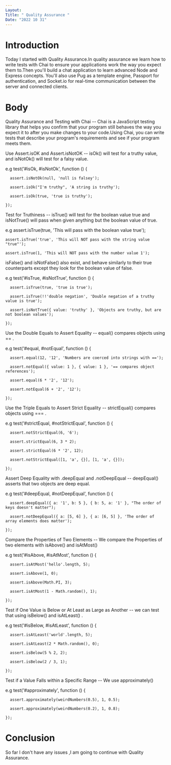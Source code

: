 ```yaml
---
Layout:
Title: " Quality Assurance "
Date: "2022 10 31"
---
```


# Introduction
Today I started with Quality Assurance.In quality assurance we learn how to write tests with Chai to ensure your applications work the way you expect them to.Then you'll build a chat application to learn advanced Node and Express concepts. You'll also use Pug as a template engine, Passport for authentication, and Socket.io for real-time communication between the server and connected clients.

# Body
Quality Assurance and Testing with Chai -- Chai is a JavaScript testing library that helps you confirm that your program still behaves the way you expect it to after you make changes to your code.Using Chai, you can write tests that describe your program's requirements and see if your program meets them.


Use Assert.isOK and Assert.isNotOK -- isOk() will test for a truthy value, and isNotOk() will test for a falsy value.

e.g test('#isOk, #isNotOk', function () {

      assert.isNotOk(null, 'null is falsey');

      assert.isOk("I'm truthy", 'A string is truthy');

      assert.isOk(true, 'true is truthy');

    });


Test for Truthiness -- isTrue() will test for the boolean value true and isNotTrue() will pass when given anything but the boolean value of true.

e.g assert.isTrue(true, 'This will pass with the boolean value true');

    assert.isTrue('true', 'This will NOT pass with the string value "true"');

    assert.isTrue(1, 'This will NOT pass with the number value 1');


isFalse() and isNotFalse() also exist, and behave similarly to their true counterparts except they look for the boolean value of false.

e.g test('#isTrue, #isNotTrue', function () {

      assert.isTrue(true, 'true is true');

      assert.isTrue(!!'double negation', 'Double negation of a truthy value is true');

      assert.isNotTrue({ value: 'truthy' }, 'Objects are truthy, but are not boolean values');

    });


Use the Double Equals to Assert Equality -- equal() compares objects using == .

e.g test('#equal, #notEqual', function () {

      assert.equal(12, '12', 'Numbers are coerced into strings with ==');

      assert.notEqual({ value: 1 }, { value: 1 }, '== compares object references');

      assert.equal(6 * '2', '12');

      assert.notEqual(6 + '2', '12');

    });


Use the Triple Equals to Assert Strict Equality -- strictEqual() compares objects using === .

e.g test('#strictEqual, #notStrictEqual', function () {

      assert.notStrictEqual(6, '6');

      assert.strictEqual(6, 3 * 2);

      assert.strictEqual(6 * '2', 12);

      assert.notStrictEqual([1, 'a', {}], [1, 'a', {}]);

    });


Assert Deep Equality with .deepEqual and .notDeepEqual -- deepEqual() asserts that two objects are deep equal.

e.g test('#deepEqual, #notDeepEqual', function () {

      assert.deepEqual({ a: '1', b: 5 }, { b: 5, a: '1' }, "The order of keys doesn't matter");

      assert.notDeepEqual({ a: [5, 6] }, { a: [6, 5] }, 'The order of array elements does matter');

    });


Compare the Properties of Two Elements -- We compare the Properties of two elements with isAbove() and isAtMost() 

e.g  test('#isAbove, #isAtMost', function () {

      assert.isAtMost('hello'.length, 5);

      assert.isAbove(1, 0);

      assert.isAbove(Math.PI, 3);

      assert.isAtMost(1 - Math.random(), 1);

    });


Test if One Value is Below or At Least as Large as Another -- we can test that using isBelow() and isAtLeast() .

e.g  test('#isBelow, #isAtLeast', function () {

      assert.isAtLeast('world'.length, 5);

      assert.isAtLeast(2 * Math.random(), 0);

      assert.isBelow(5 % 2, 2);

      assert.isBelow(2 / 3, 1);

    });


Test if a Value Falls within a Specific Range -- We use approximately()

e.g  test('#approximately', function () {

      assert.approximately(weirdNumbers(0.5), 1, 0.5);

      assert.approximately(weirdNumbers(0.2), 1, 0.8);

    });
    

# Conclusion
So far I don't have any issues ,I am going to continue with Quality Assurance.